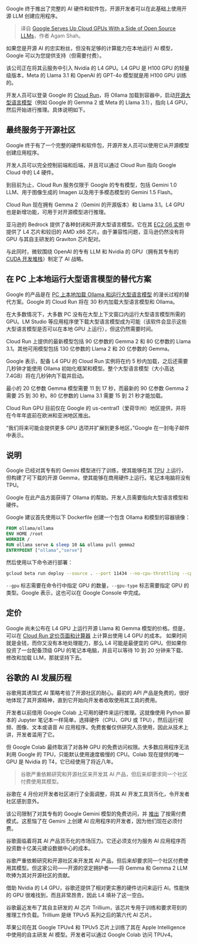 
<!--
title: Google推出云GPU和开源大型语言模型
cover: https://cdn.thenewstack.io/media/2024/08/172dd2cf-george-c-hsyq2hk91lo-unsplash-1.jpg
-->

Google 终于推出了完整的 AI 硬件和软件包，开源开发者可以在此基础上使用开源 LLM 创建应用程序。

> 译自 [Google Serves Up Cloud GPUs With a Side of Open Source LLMs](https://thenewstack.io/google-serves-up-cloud-gpus-with-a-side-of-open-source-llms/)，作者 Agam Shah。

如果您是开源 AI 的忠实粉丝，但没有足够的计算能力在本地运行 AI 模型，Google 可以为您提供支持（但需要付费）。

该公司正在将其云服务中引入 Nvidia 的 L4 GPU。L4 GPU 是 H100 GPU 的轻量级版本，Meta 的 Llama 3.1 和 OpenAI 的 GPT-4o 模型就是用 H100 GPU 训练的。

开发人员可以登录 Google 的 [Cloud Run](https://cloud.google.com/run?hl=en#build-applications-or-websites-quickly-on-a-fully-managed-platform)，将 Ollama 加载到容器中，启动[开源大型语言模型](https://thenewstack.io/linux-foundation-backs-open-source-llm-initiative/)（例如 Google 的 Gemma 2 或 Meta 的 Llama 3.1），指向 L4 GPU，然后开始进行推理。具体说明如下。

## 最终服务于开源社区

Google 终于有了一个完整的硬件和软件包，开源开发人员可以使用它从开源模型创建应用程序。

开发人员可以完全控制前端和后端，并且可以通过 Cloud Run 指向 Google Cloud 中的 L4 硬件。

到目前为止，Cloud Run 服务仅限于 Google 的专有模型，包括 Gemini 1.0 LLM、用于图像生成的 Imagen 以及用于多模态模型的 Gemini 1.5 Flash。

Cloud Run 现在拥有 Gemma 2（Gemini 的开源版本）和 Llama 3.1。L4 GPU 也是新增功能，可用于对开源模型进行推理。

亚马逊的 Bedrock 提供了各种封闭和开源大型语言模型。它在其 [EC2 G6 实例](https://aws.amazon.com/ec2/instance-types/g6/) 中提供了 L4 芯片和较旧的 AMD x86 芯片。由于兼容性问题，亚马逊仍然没有将 GPU 与其自主研发的 Graviton 芯片配对。

与此同时，微软围绕 OpenAI 的专有 LLM 和 Nvidia 的 GPU（拥有其专有的 [CUDA 开发堆栈](https://thenewstack.io/nvidia-wants-to-rewrite-the-software-development-stack/)）制定了 AI 战略。

## 在 PC 上本地运行大型语言模型的替代方案

Google 的产品是在 [PC 上本地加载 Ollama 和运行大型语言模型](https://thenewstack.io/how-to-set-up-and-run-a-local-llm-with-ollama-and-llama-2/) 的漫长过程的替代方案。Google 的 Cloud Run 将在 30 秒内加载大型语言模型和 Ollama。

在大多数情况下，大多数 PC 没有在大型上下文窗口内运行大型语言模型所需的 GPU。LM Studio 等应用程序使下载大型语言模型成为可能（该软件会显示这些大型语言模型是否可以在本地 GPU 上运行），但这仍然需要时间。

Cloud Run 上提供的最新模型包括 90 亿参数的 Gemma 2 和 80 亿参数的 Llama 3.1。其他可用模型包括 130 亿参数的 Llama 2 和 20 亿参数的 Gemma。

Google 表示，配备 L4 GPU 的 Cloud Run 实例将在约 5 秒内加载，之后还需要几秒钟才能使用 Ollama 初始化框架和模型。整个大型语言模型（大小高达 7.4GB）将在几秒钟内下载并启动。

最小的 20 亿参数 Gemma 模型需要 11 到 17 秒，而最新的 90 亿参数 Gemma 2 需要 25 到 30 秒。80 亿参数的 Llama 3.1 需要 15 到 21 秒才能加载。

Cloud Run GPU 目前仅在 Google 的 us-central1（爱荷华州）地区提供，并将在今年年底前在欧洲和亚洲地区推出。

“我们将来可能会提供更多 GPU 选项并扩展到更多地区，”Google 在一封电子邮件中表示。

## 说明

Google 已经对其专有的 Gemini 模型进行了训练，使其能够在其 [TPU](https://thenewstack.io/train-and-deploy-tensorflow-models-optimized-for-google-edge-tpu/) 上运行，但构建了可下载的开源 Gemma，使其能够在商用硬件上运行。笔记本电脑将没有 TPU。

Google 在此产品方面获得了 Ollama 的帮助。开发人员需要指向大型语言模型和硬件。

Google 建议首先使用以下 Dockerfile 创建一个包含 Ollama 和模型的容器镜像：

```dockerfile
FROM ollama/ollama
ENV HOME /root
WORKDIR /
RUN ollama serve & sleep 10 && ollama pull gemma2
ENTRYPOINT ["ollama","serve"] 
```

然后使用以下命令进行部署：

```bash
gcloud beta run deploy --source . --port 11434 --no-cpu-throttling --cpu 8 --memory 32Gi --gpu 1 --gpu-type=nvidia-l4
```

`--gpu` 标志需要在命令行中指定 GPU 的数量，`--gpu-type` 标志需要指定 GPU 的类型。Google 表示，这也可以在 Google Console 中完成。

## 定价

Google 尚未公布在 L4 GPU 上运行开源 Llama 和 Gemma 模型的价格。但是，可以在 [Cloud Run 定价页面和计算器](https://cloud.google.com/run/pricing) 上计算出使用 L4 GPU 的成本。
如果时间就是金钱，而你又没有本地处理能力，那么 L4 可能是最便宜的 GPU。但如果你投资了一台配备顶级 GPU 的笔记本电脑，并且可以等待 10 到 20 分钟来下载、修改和加载 LLM，那就坚持下去。

## 谷歌的 AI 发展历程

谷歌用其诱饵式 AI 策略考验了开源社区的耐心。最初的 API 产品是免费的，很好地体现了其开源精神，直到它开始向开发者收取使用其工具的费用。

开发者以前借用 Google Colab 上可用的硬件来运行推理。这就像使用 Python 脚本的 Jupyter 笔记本一样简单，选择硬件（CPU、GPU 或 TPU），然后运行视频、图像、文本或语音 AI 应用程序。免费套餐仅供研究人员使用，因此从技术上讲，开发者滥用了它。

但 Google Colab 最终取消了对各种 GPU 的免费访问权限。大多数应用程序无法利用 Google 的 TPU，只能默认使用速度极慢的 CPU。Colab 现在提供的唯一 GPU 是 Nvidia 的 T4，它已经使用了将近八年。

> 谷歌严重依赖研究和开源社区来开发其 AI 产品，但后来却要求同一个社区付费使用其模型。

谷歌在 4 月份对开发者社区进行了全面调整，将其 AI 开发工具货币化，令开发者社区感到意外。

该公司限制了对其专有的 Google Gemini 模型的免费访问，并 [推出](https://ai.google.dev/pricing) 了按需付费模式。这惹恼了在 Gemini 上创建 AI 应用程序的开发者，因为他们现在必须付费。

谷歌面临着将其 AI 产品货币化的市场压力。它还必须支付为服务 AI 应用程序而投资数十亿美元建设数据中心的成本。

谷歌严重依赖研究和开源社区来开发其 AI 产品，但后来却要求同一个社区付费使用其模型。但这家公司——开源的坚定拥护者——将 Gemma 和 Gemma 2 LLM 吹捧为其对开源社区的贡献。

借助 Nvidia 的 L4 GPU，谷歌还提供了相对更实惠的硬件访问来运行 AI。性能快的 GPU 很难找到，而且非常昂贵，因此 L4 填补了这一空白。

谷歌最近发布了其自主研发的 AI 芯片 Trillium，该芯片专用于训练和要求苛刻的推理工作负载。Trillium 是继 TPUv5 系列之后的第六代 AI 芯片。

苹果公司在其 Google TPUv4 和 TPUv5 芯片上训练了其在 Apple Intelligence 中使用的自主研发 AI 模型。开发者可以通过 Google Colab 访问 TPUv4。

